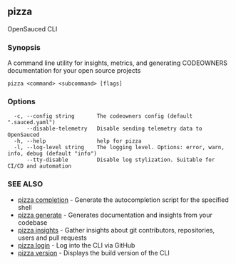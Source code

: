 ## pizza

OpenSauced CLI

### Synopsis

A command line utility for insights, metrics, and generating CODEOWNERS documentation for your open source projects

```
pizza <command> <subcommand> [flags]
```

### Options

```
  -c, --config string       The codeowners config (default ".sauced.yaml")
      --disable-telemetry   Disable sending telemetry data to OpenSauced
  -h, --help                help for pizza
  -l, --log-level string    The logging level. Options: error, warn, info, debug (default "info")
      --tty-disable         Disable log stylization. Suitable for CI/CD and automation
```

### SEE ALSO

* [pizza completion](pizza_completion.md)	 - Generate the autocompletion script for the specified shell
* [pizza generate](pizza_generate.md)	 - Generates documentation and insights from your codebase
* [pizza insights](pizza_insights.md)	 - Gather insights about git contributors, repositories, users and pull requests
* [pizza login](pizza_login.md)	 - Log into the CLI via GitHub
* [pizza version](pizza_version.md)	 - Displays the build version of the CLI

